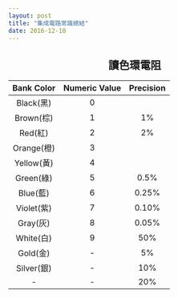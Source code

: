 ```yaml
---
layout: post
title: "集成電路常識總結"
date: 2016-12-10
---
```


## <center> 讀色環電阻 </center>

Bank Color|Numeric Value|Precision
|:-:|:-:|:-:|
Black(黑)|0||
Brown(棕)|1|1%|
Red(紅)|2|2%|
Orange(橙)|3||
Yellow(黃)|4||
Green(綠)|5|0.5%|
Blue(藍)|6|0.25%|
Violet(紫)|7|0.10%|
Gray(灰)|8|0.05%|
White(白)|9|50%|
Gold(金)|-|5%|
Silver(銀)|-|10%|
-|-|20%|



